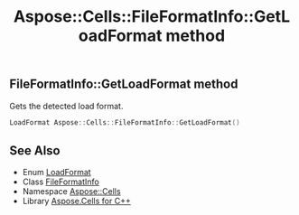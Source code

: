 ﻿---
title: Aspose::Cells::FileFormatInfo::GetLoadFormat method
linktitle: GetLoadFormat
second_title: Aspose.Cells for C++ API Reference
description: 'Aspose::Cells::FileFormatInfo::GetLoadFormat method. Gets the detected load format in C++.'
type: docs
weight: 900
url: /cpp/aspose.cells/fileformatinfo/getloadformat/
---
## FileFormatInfo::GetLoadFormat method


Gets the detected load format.

```cpp
LoadFormat Aspose::Cells::FileFormatInfo::GetLoadFormat()
```

## See Also

* Enum [LoadFormat](../../loadformat/)
* Class [FileFormatInfo](../)
* Namespace [Aspose::Cells](../../)
* Library [Aspose.Cells for C++](../../../)
